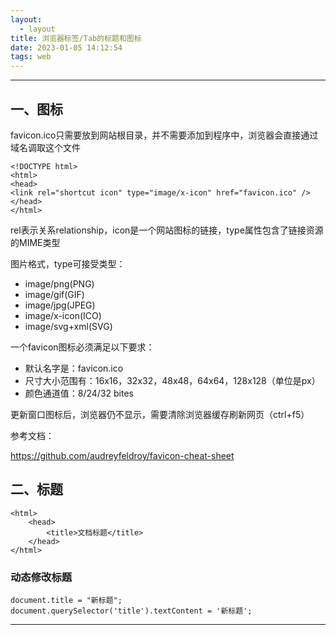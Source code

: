 ```yaml
---
layout:
  - layout
title: 浏览器标签/Tab的标题和图标
date: 2023-01-05 14:12:54
tags: web
---
```


---

## 一、图标
favicon.ico只需要放到网站根目录，并不需要添加到程序中，浏览器会直接通过域名调取这个文件

```
<!DOCTYPE html>
<html>
<head>
<link rel="shortcut icon" type="image/x-icon" href="favicon.ico" />
</head>
</html>
```

rel表示关系relationship，icon是一个网站图标的链接，type属性包含了链接资源的MIME类型

图片格式，type可接受类型：
* image/png(PNG)
* image/gif(GIF)
* image/jpg(JPEG)
* image/x-icon(ICO)
* image/svg+xml(SVG)

一个favicon图标必须满足以下要求：
* 默认名字是：favicon.ico
* 尺寸大小范围有：16x16，32x32，48x48，64x64，128x128（单位是px）
* 颜色通道值：8/24/32 bites

更新窗口图标后，浏览器仍不显示，需要清除浏览器缓存刷新网页（ctrl+f5）

参考文档：

https://github.com/audreyfeldroy/favicon-cheat-sheet 


## 二、标题
```
<html>
    <head>
        <title>文档标题</title>
    </head>
</html>
```

### 动态修改标题

```
document.title = "新标题";
document.querySelector('title').textContent = '新标题';
```

---
